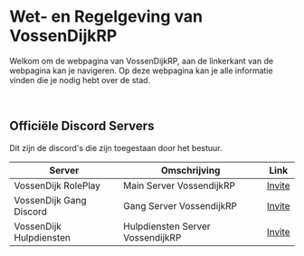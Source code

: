 # Wet- en Regelgeving van VossenDijkRP

<p>
  Welkom om de webpagina van VossenDijkRP, aan de linkerkant van de webpagina kan je navigeren.
  Op deze webpagina kan je alle informatie vinden die je nodig hebt over de stad.
<p>
  <br>
<h2>Officiële Discord Servers</h2>
<p>
  Dit zijn de discord's die zijn toegestaan door het bestuur.
</p>
 <table>
   <thead>
     <tr>
        <th>Server</th>
        <th>Omschrijving</th>
        <th>Link</th>
     </tr>
   <thead>
     <tbody>
       <tr>
         <td>VossenDijk RolePlay</td>
         <td>Main Server VossendijkRP</td>
         <td align="center">
           <a href="https://discord.gg/wdrsgFp2nB">Invite</a>
         </td>
       </tr>
       <tr>
         <td>VossenDijk Gang Discord</td>
         <td>Gang Server VossendijkRP</td>
         <td align="center">
           <a href="https://discord.gg/W6z8d6aHFY">Invite</a>
         </td>
       </tr>
       <tr>
         <td>VossenDijk Hulpdiensten</td>
         <td>Hulpdiensten Server VossendijkRP</td>
         <td align="center">
           <a href="https://discord.gg/VHg4Bnk5av">Invite</a>
         </td>
       </tr>
  </table>
     
